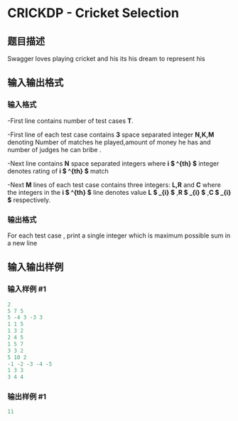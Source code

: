 # CRICKDP - Cricket Selection 

## 题目描述

Swagger loves playing cricket and his its his dream to represent his

## 输入输出格式

### 输入格式

-First line contains number of test cases **T**.

-First line of each test case contains **3** space separated integer **N,K,M** denoting Number of matches he played,amount of money he has and number of judges he can bribe .

-Next line contains **N** space separated integers where **i $ ^{th} $** integer denotes rating of **i $ ^{th} $** match

-Next **M** lines of each test case contains three integers: **L,R** and **C** where the integers in the **i $ ^{th} $** line denotes value **L $ _{i} $** ,**R $ _{i} $** ,**C $ _{i} $** respectively.

### 输出格式

For each test case , print a single integer which is maximum possible sum in a new line

## 输入输出样例

### 输入样例 #1

```cpp
2
5 7 5
5 -4 3 -3 3
1 1 5
1 3 2
2 4 5
1 5 7
3 3 2
5 10 2
-1 -2 -3 -4 -5
1 3 3
3 4 4
```


### 输出样例 #1

```cpp
11
```


